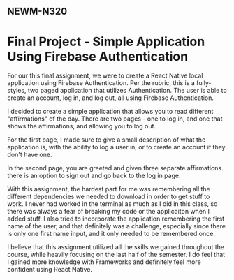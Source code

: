 ## NEWM-N320

# Final Project - Simple Application Using Firebase Authentication

For our this final assignment, we were to create a React Native local application using Firebase Authentication.
Per the rubric, this is a fully-styles, two paged application that utilizes Authentication. The user is able to create an account, log in, and log out, all using Firebase Authentication.

I decided to create a simple application that allows you to read different "affirmations" of the day. There are two pages - one to log in, and one that shows the affirmations, and allowing you to log out.

For the first page, I made sure to give a small description of what the application is, with the ability to log a user in, or to create an account if they don't have one.

In the second page, you are greeted and given three separate affirmations. there is an option to sign out and go back to the log in page.

With this assignment, the hardest part for me was remembering all the different dependencies we needed to download in order to get stuff to work. I never had worked in the terminal as much as I did in this class, so there was always a fear of breaking my code or the applicaiton when I added stuff. I also tried to incorporate the application remembering the first name of the user, and that definitely was a challenge, especially since there is only one first name input, and it only needed to be remembered once.

I believe that this assignment utilized all the skills we gained throughout the course, while heavily focusing on the last half of the semester. I do feel that I gained more knowledge with Frameworks and definitely feel more confident using React Native.
